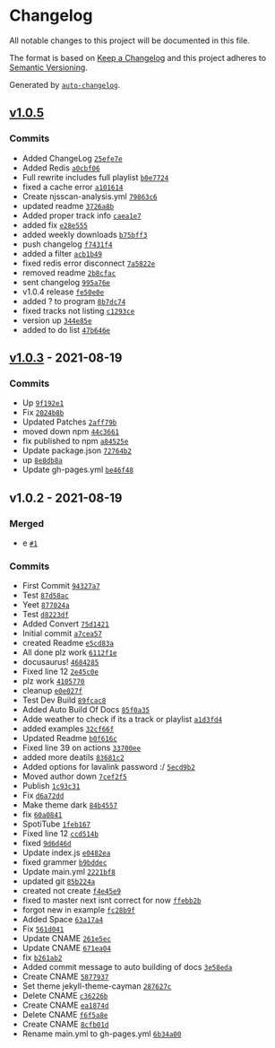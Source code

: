 # Changelog

All notable changes to this project will be documented in this file.

The format is based on [Keep a Changelog](https://keepachangelog.com/en/1.0.0/)
and this project adheres to [Semantic Versioning](https://semver.org/spec/v2.0.0.html).

Generated by [`auto-changelog`](https://github.com/CookPete/auto-changelog).

## [v1.0.5](https://github.com/BotGrace/SpotiTube/compare/v1.0.3...v1.0.5)

### Commits

- Added ChangeLog [`25efe7e`](https://github.com/BotGrace/SpotiTube/commit/25efe7ebb0f927c76a84067aadf59d7f028d6c3d)
- Added Redis [`a0cbf06`](https://github.com/BotGrace/SpotiTube/commit/a0cbf06d997862625b1e4493d21bd492dc4404aa)
- Full rewrite includes full playlist [`b0e7724`](https://github.com/BotGrace/SpotiTube/commit/b0e77243f338e52758a8bd470ea3847dd2f13ac0)
- fixed a cache error [`a101614`](https://github.com/BotGrace/SpotiTube/commit/a1016145ded297dbe81374bb5b83678d73fe9e05)
- Create njsscan-analysis.yml [`79863c6`](https://github.com/BotGrace/SpotiTube/commit/79863c6f2bc32d7d3f3b1bb6a56b2d1ea2509b52)
- updated readme [`3726a8b`](https://github.com/BotGrace/SpotiTube/commit/3726a8b23f4bd8f74d8579b2d83d3fa85a3036bc)
- Added proper track info [`caea1e7`](https://github.com/BotGrace/SpotiTube/commit/caea1e7d3c7ce4de97762c780942915ae9019b1b)
- added fix [`e28e555`](https://github.com/BotGrace/SpotiTube/commit/e28e55508dfa4ccdce6e1a19ba1f56b359d84493)
- added weekly downloads [`b75bff3`](https://github.com/BotGrace/SpotiTube/commit/b75bff3011cf65f3f78702848528c4c5f728cce8)
- push changelog [`f7431f4`](https://github.com/BotGrace/SpotiTube/commit/f7431f479cab49aedadb711f68d3d326ce4b48d2)
- added a filter [`acb1b49`](https://github.com/BotGrace/SpotiTube/commit/acb1b49221c85096b40ee7c1ac2e97270d0093a9)
- fixed redis error disconnect [`7a5822e`](https://github.com/BotGrace/SpotiTube/commit/7a5822edef39db73472867a37044ed0db473396a)
- removed readme [`2b8cfac`](https://github.com/BotGrace/SpotiTube/commit/2b8cfac349e3b699ae7e0d4c85c8c4257b1f313a)
- sent changelog [`995a76e`](https://github.com/BotGrace/SpotiTube/commit/995a76eca7afb20c9795015b7b898edf95a2dc1c)
- v1.0.4 release [`fe50e0e`](https://github.com/BotGrace/SpotiTube/commit/fe50e0e8b53f854e1c69b04d787db8e8841ad447)
- added ? to program [`8b7dc74`](https://github.com/BotGrace/SpotiTube/commit/8b7dc747e47d2ce6aae457947c454015ff79279a)
- fixed tracks not listing [`c1293ce`](https://github.com/BotGrace/SpotiTube/commit/c1293cea69275be0bb017227143a7bfd0fe21b35)
- version up [`344e85e`](https://github.com/BotGrace/SpotiTube/commit/344e85ef443f6da25bad778dc9fa9cb742dfa481)
- added to do list [`47b646e`](https://github.com/BotGrace/SpotiTube/commit/47b646e4a748491bc36b811e5f0751cf257889f4)

## [v1.0.3](https://github.com/BotGrace/SpotiTube/compare/v1.0.2...v1.0.3) - 2021-08-19

### Commits

- Up [`9f192e1`](https://github.com/BotGrace/SpotiTube/commit/9f192e1bfe999bdc2b02a2564d0dfa204c684acf)
- Fix [`2024b8b`](https://github.com/BotGrace/SpotiTube/commit/2024b8b284f9c8907acecd974f7f924c30dbd8f8)
- Updated Patches [`2aff79b`](https://github.com/BotGrace/SpotiTube/commit/2aff79b9ea6e69fdd18081954ca902758b3e212c)
- moved down npm [`44c3661`](https://github.com/BotGrace/SpotiTube/commit/44c36614145af5629bb8cc608bbe1890d887f7ed)
- fix published to npm [`a84525e`](https://github.com/BotGrace/SpotiTube/commit/a84525e066b55b7f864877647c544557566baeca)
- Update package.json [`72764b2`](https://github.com/BotGrace/SpotiTube/commit/72764b2d0ad72249cf6db89d8a4203036f289d8d)
- up [`8e8db8a`](https://github.com/BotGrace/SpotiTube/commit/8e8db8aefc6937b087b99cff6577215895d7820c)
- Update gh-pages.yml [`be46f48`](https://github.com/BotGrace/SpotiTube/commit/be46f4855bdc12772262e4fdf82e0697f95179cf)

## v1.0.2 - 2021-08-19

### Merged

- e [`#1`](https://github.com/BotGrace/SpotiTube/pull/1)

### Commits

- First Commit [`94327a7`](https://github.com/BotGrace/SpotiTube/commit/94327a7ca90574a58f37dc8071fabdaef9fb3c8f)
- Test [`87d58ac`](https://github.com/BotGrace/SpotiTube/commit/87d58ac78e12d8e433f3524db1a9acd7eb31582a)
- Yeet [`877024a`](https://github.com/BotGrace/SpotiTube/commit/877024a83674025b38590930d7c952091d2b0472)
- Test [`d8223df`](https://github.com/BotGrace/SpotiTube/commit/d8223df44fe53beded35168ccbb19c83be6aae0d)
- Added Convert [`75d1421`](https://github.com/BotGrace/SpotiTube/commit/75d1421e6a1e9dc6c30d0417cf9857328ea5586d)
- Initial commit [`a7cea57`](https://github.com/BotGrace/SpotiTube/commit/a7cea5787a8063e58005fd3c7be796d863c0e756)
- created Readme [`e5cd83a`](https://github.com/BotGrace/SpotiTube/commit/e5cd83a2757a414cf234bbf342d00c064356b57a)
- All done plz work [`6112f1e`](https://github.com/BotGrace/SpotiTube/commit/6112f1e650204935c4fb4a1501d56b089334cf59)
- docusaurus! [`4684285`](https://github.com/BotGrace/SpotiTube/commit/468428561c385b1f4714939746eb4a7a8477d900)
- Fixed line 12 [`2e45c0e`](https://github.com/BotGrace/SpotiTube/commit/2e45c0e356bfe366d49d5b35bf1958329a49ee63)
- plz work [`4105770`](https://github.com/BotGrace/SpotiTube/commit/41057706ba76aba9e025a17f60cd7970e426019c)
- cleanup [`e0e027f`](https://github.com/BotGrace/SpotiTube/commit/e0e027f0c26d7bf546a5714c3e7c2349014dc1b5)
- Test Dev Build [`89fcac8`](https://github.com/BotGrace/SpotiTube/commit/89fcac83a4a58f8568dc19f1085fe2db5b844a08)
- Added Auto Build Of Docs [`85f0a35`](https://github.com/BotGrace/SpotiTube/commit/85f0a35d3f6eff9a31940a3c3c15aef016cf3e8c)
- Adde weather to check if its a track or playlist [`a1d3fd4`](https://github.com/BotGrace/SpotiTube/commit/a1d3fd40896588fd378e71faf7fec0eb0594497c)
- added examples [`32cf66f`](https://github.com/BotGrace/SpotiTube/commit/32cf66f1e25390aa5da32d2328c172cc9d8d950b)
- Updated Readme [`b0f616c`](https://github.com/BotGrace/SpotiTube/commit/b0f616cac87e9a43e7b53c8819199dba35e63dae)
- Fixed line 39 on actions [`33700ee`](https://github.com/BotGrace/SpotiTube/commit/33700eeb5efb186ec261ef8aae271bdf9e9670d4)
- added more deatils [`83681c2`](https://github.com/BotGrace/SpotiTube/commit/83681c21768c7cb501a06944b60fa741f93baade)
- Added options for lavalink password :/ [`5ecd9b2`](https://github.com/BotGrace/SpotiTube/commit/5ecd9b2ed21738d09b2402d1d720c6b19db87ec3)
- Moved author down [`7cef2f5`](https://github.com/BotGrace/SpotiTube/commit/7cef2f52731063dc1c56b6724803d47c9d088ef3)
- Publish [`1c93c31`](https://github.com/BotGrace/SpotiTube/commit/1c93c31ee5e3339e66c81fc1912375ec81e03ae9)
- Fix [`d6a72dd`](https://github.com/BotGrace/SpotiTube/commit/d6a72dd7b471eb15e80b9aaa16f6ac9940a87324)
- Make theme dark [`84b4557`](https://github.com/BotGrace/SpotiTube/commit/84b4557b71ed051a0691454369df8ec70f8b587a)
- fix [`60a0841`](https://github.com/BotGrace/SpotiTube/commit/60a0841bc0bdeae76c865476e91cce424e0f8099)
- SpotiTube [`1feb167`](https://github.com/BotGrace/SpotiTube/commit/1feb1678c9a3dbede6a300f09ad5c542057c2813)
- Fixed line 12 [`ccd514b`](https://github.com/BotGrace/SpotiTube/commit/ccd514bffcf0f47b3345b48c4c9c66c002b9ea36)
- fixed [`9d6d46d`](https://github.com/BotGrace/SpotiTube/commit/9d6d46d7c4e63790502153585ca2fd1dbe327b40)
- Update index.js [`e0482ea`](https://github.com/BotGrace/SpotiTube/commit/e0482ea41c86159a69458d63604aff239a66a5a2)
- fixed grammer [`b9bddec`](https://github.com/BotGrace/SpotiTube/commit/b9bddec6c7df539080e2705461c8ed779a252ee7)
- Update main.yml [`2221bf8`](https://github.com/BotGrace/SpotiTube/commit/2221bf879783cf85b69baa1ae10d7693e5c3ca89)
- updated git [`85b224a`](https://github.com/BotGrace/SpotiTube/commit/85b224a69eedbbb219e77c772d1bfe8925f2bee6)
- created not create [`f4e45e9`](https://github.com/BotGrace/SpotiTube/commit/f4e45e9273597112022d16ca1a2c815ce4169b37)
- fixed to master next isnt correct for now [`ffebb2b`](https://github.com/BotGrace/SpotiTube/commit/ffebb2b2f0dfb7c29be78ceae23905236e50340b)
- forgot new in example [`fc28b9f`](https://github.com/BotGrace/SpotiTube/commit/fc28b9f1da7d6edba36587e8ed3f42539e54e20e)
- Added Space [`63a17a4`](https://github.com/BotGrace/SpotiTube/commit/63a17a4eba8f259b9f362b67cd032c1e7c5089a8)
- Fix [`561d041`](https://github.com/BotGrace/SpotiTube/commit/561d04181d4b0371ca3cb6ec86aa81a2e3e87c04)
- Update CNAME [`261e5ec`](https://github.com/BotGrace/SpotiTube/commit/261e5ec9808ad71e7a8878a70f1c2598f8173b6b)
- Update CNAME [`671ea04`](https://github.com/BotGrace/SpotiTube/commit/671ea04237c6274b5079708e5ae2c0e11074f389)
- fix [`b261ab2`](https://github.com/BotGrace/SpotiTube/commit/b261ab2b8334da93124d1a5acd5e219efd617599)
- Added commit message to auto building of docs [`3e58eda`](https://github.com/BotGrace/SpotiTube/commit/3e58eda93ab7104c70a0d062d72268a0fd3b15f1)
- Create CNAME [`5877937`](https://github.com/BotGrace/SpotiTube/commit/587793792b22198b614100f5e44722657cc1449f)
- Set theme jekyll-theme-cayman [`287627c`](https://github.com/BotGrace/SpotiTube/commit/287627c23837ed0907bd8f9ec581b3893ebe17c2)
- Delete CNAME [`c36226b`](https://github.com/BotGrace/SpotiTube/commit/c36226b1ce0b3684dfa1005da66a1ca5a1a95571)
- Create CNAME [`ea1874d`](https://github.com/BotGrace/SpotiTube/commit/ea1874d638d4de559748d58ffc0aafbfaa53dbfc)
- Delete CNAME [`f6f5a8e`](https://github.com/BotGrace/SpotiTube/commit/f6f5a8ef1e12a98f14391f2538a095fcfa395f6b)
- Create CNAME [`8cfb01d`](https://github.com/BotGrace/SpotiTube/commit/8cfb01dd62be154885a6792ec532b57e336f07e7)
- Rename main.yml to gh-pages.yml [`6b34a00`](https://github.com/BotGrace/SpotiTube/commit/6b34a00e84a129ed2382861f945f13cbfe26b99e)
